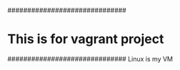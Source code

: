 ##############################
# This is for vagrant project #
##############################
Linux is my VM
